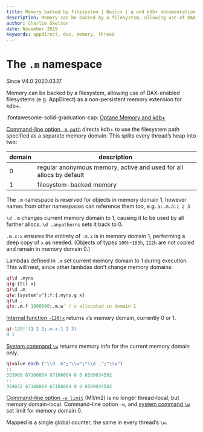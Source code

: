 ```yaml
---
title: Memory backed by filesystem | Basics | q and kdb+ documentation
description: Memory can be backed by a filesystem, allowing use of DAX-enabled filesystems (e.g. AppDirect) as a non-persistent memory extension for kdb+
author: Charlie Skelton
date: November 2019
keywords: appdirect, dax, memory, thread
---
```

# The `.m` namespace


Since V4.0 2020.03.17

Memory can be backed by a filesystem, allowing use of DAX-enabled filesystems (e.g. AppDirect) as a non-persistent memory extension for kdb+.

:fontawesome-solid-graduation-cap:
[Optane Memory and kdb+](../kb/optane.md)

[Command-line option `-m path`](../basics/cmdline.md#-m-memory-domain) directs kdb+ to use the filesystem path specified as a separate memory domain. This splits every thread’s heap into two:

domain | description
-------|------------
0      | regular anonymous memory, active and used for all allocs by default
1      | filesystem-backed memory

The `.m` namespace is reserved for objects in memory domain 1, however names from other namespaces can reference them too, e.g. `a:.m.a:1 2 3`

`\d .m` changes current memory domain to 1, causing it to be used by all further allocs. `\d .anyotherns` sets it back to 0.

`.m.x:x` ensures the entirety of `.m.x` is in memory domain 1, performing a deep copy of `x` as needed. (Objects of types `100h`-`103h`, `112h` are not copied and remain in memory domain 0.)

Lambdas defined in `.m` set current memory domain to 1 during execution. This will nest, since other lambdas don’t change memory domains:

```q
q)\d .myns
q)g:{til x}
q)\d .m
q)w:{system"w"};f:{.myns.g x}
q)\d .
q)x:.m.f 1000000;.m.w` / x allocated in domain 1
```

[Internal function `-120!x`](../basics/internal.md#-120x-memory-domain) returns `x`’s memory domain, currently 0 or 1.

```q
q)-120!'(1 2 3;.m.x:1 2 3)
0 1
```

[System command `\w`](../basics/syscmds.md#w-workspace) returns memory info for the current memory domain only.

```q
q)value each ("\\d .m";"\\w";"\\d .";"\\w")
::
353968 67108864 67108864 0 0 8589934592
::
354032 67108864 67108864 0 0 8589934592
```

[Command-line option `-w limit`](../basics/cmdline.md#-w-workspace) (M1/m2) is no longer thread-local, but memory domain-local. Command-line option `-w`, and [system command `\w`](../basics/syscmds.md#w-workspace) set limit for memory domain 0.

Mapped is a single global counter, the same in every thread’s `\w`.

